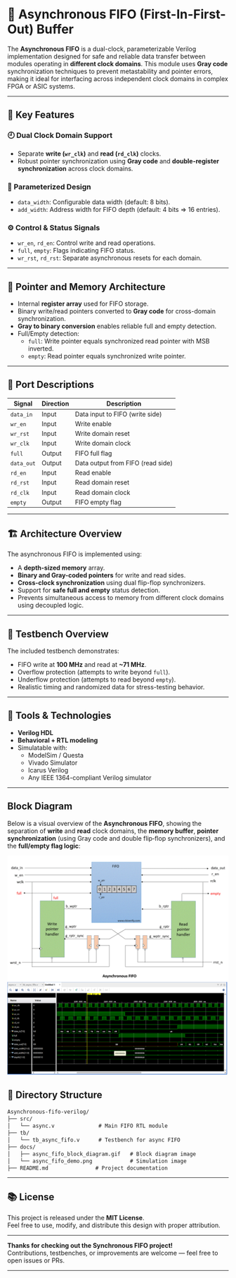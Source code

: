 # 🔄 Asynchronous FIFO (First-In-First-Out) Buffer

The **Asynchronous FIFO** is a dual-clock, parameterizable Verilog implementation designed for safe and reliable data transfer between modules operating in **different clock domains**. This module uses **Gray code** synchronization techniques to prevent metastability and pointer errors, making it ideal for interfacing across independent clock domains in complex FPGA or ASIC systems.

---

## 🧠 Key Features

### 🕘 Dual Clock Domain Support
- Separate **write (`wr_clk`)** and **read (`rd_clk`)** clocks.
- Robust pointer synchronization using **Gray code** and **double-register synchronization** across clock domains.

### 📐 Parameterized Design
- `data_width`: Configurable data width (default: 8 bits).
- `add_width`: Address width for FIFO depth (default: 4 bits ⇒ 16 entries).

### ⚙️ Control & Status Signals
- `wr_en`, `rd_en`: Control write and read operations.
- `full`, `empty`: Flags indicating FIFO status.
- `wr_rst`, `rd_rst`: Separate asynchronous resets for each domain.

---

## 🧭 Pointer and Memory Architecture

- Internal **register array** used for FIFO storage.
- Binary write/read pointers converted to **Gray code** for cross-domain synchronization.
- **Gray to binary conversion** enables reliable full and empty detection.
- Full/Empty detection:
  - `full`: Write pointer equals synchronized read pointer with MSB inverted.
  - `empty`: Read pointer equals synchronized write pointer.

---

## 🧩 Port Descriptions

| Signal        | Direction | Description                                |
|---------------|-----------|--------------------------------------------|
| `data_in`     | Input     | Data input to FIFO (write side)            |
| `wr_en`       | Input     | Write enable                               |
| `wr_rst`      | Input     | Write domain reset                         |
| `wr_clk`      | Input     | Write domain clock                         |
| `full`        | Output    | FIFO full flag                             |
| `data_out`    | Output    | Data output from FIFO (read side)          |
| `rd_en`       | Input     | Read enable                                |
| `rd_rst`      | Input     | Read domain reset                          |
| `rd_clk`      | Input     | Read domain clock                          |
| `empty`       | Output    | FIFO empty flag                            |

---

## 🏗️ Architecture Overview

The asynchronous FIFO is implemented using:

- A **depth-sized memory** array.
- **Binary and Gray-coded pointers** for write and read sides.
- **Cross-clock synchronization** using dual flip-flop synchronizers.
- Support for **safe full and empty** status detection.
- Prevents simultaneous access to memory from different clock domains using decoupled logic.

---

## 🧪 Testbench Overview

The included testbench demonstrates:

- FIFO write at **100 MHz** and read at **~71 MHz**.
- Overflow protection (attempts to write beyond `full`).
- Underflow protection (attempts to read beyond `empty`).
- Realistic timing and randomized data for stress-testing behavior.

---

## 🔧 Tools & Technologies

- **Verilog HDL**
- **Behavioral + RTL modeling**
- Simulatable with:
  - ModelSim / Questa
  - Vivado Simulator
  - Icarus Verilog
  - Any IEEE 1364-compliant Verilog simulator

---
##  Block Diagram

Below is a visual overview of the **Asynchronous FIFO**, showing the separation of **write** and **read** clock domains, the **memory buffer**, **pointer synchronization** (using Gray code and double flip‑flop synchronizers), and the **full/empty flag logic**:

![Asynchronous FIFO Block Diagram](https://github.com/Tafseer4169/Asynchronous-FIFO/blob/main/async-fifo-block_diagram.gif)
![Async FIFO Demo](https://github.com/Tafseer4169/Asynchronous-FIFO/blob/main/async_fifo_demo.png)


## 📁 **Directory Structure**
```
Asynchronous-fifo-verilog/
├── src/
│   └── async.v              # Main FIFO RTL module
├── tb/
│   └── tb_async_fifo.v      # Testbench for async FIFO
├── docs/
│   ├── async_fifo_block_diagram.gif   # Block diagram image
│   └── async_fifo_demo.png            # Simulation image
├── README.md               # Project documentation

```

------

## 📚 **License**

This project is released under the **MIT License**.  
Feel free to use, modify, and distribute this design with proper attribution.

---

**Thanks for checking out the Synchronous FIFO project!**  
Contributions, testbenches, or improvements are welcome — feel free to open issues or PRs.

---


